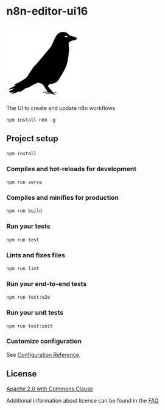 # n8n-editor-ui16

![n8n.io - Workflow Automation](https://raw.githubusercontent.com/n8n-io/n8n/master/assets/n8n-logo.png)

The UI to create and update n8n workflows

```
npm install n8n -g
```

## Project setup
```
npm install
```

### Compiles and hot-reloads for development
```
npm run serve
```

### Compiles and minifies for production
```
npm run build
```

### Run your tests
```
npm run test
```

### Lints and fixes files
```
npm run lint
```

### Run your end-to-end tests
```
npm run test:e2e
```

### Run your unit tests
```
npm run test:unit
```

### Customize configuration
See [Configuration Reference](https://cli.vuejs.org/config/).


## License

[Apache 2.0 with Commons Clause](https://github.com/n8n-io/n8n/blob/master/packages/editor-ui/LICENSE.md)

Additional information about license can be found in the [FAQ](https://docs.n8n.io/#/faq?id=license)
